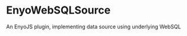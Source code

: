 EnyoWebSQLSource
================

An EnyoJS plugin, implementing data source using underlying WebSQL
